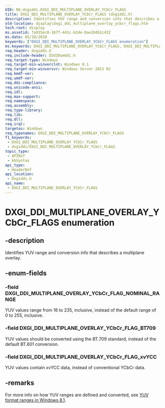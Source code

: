 ```yaml
---
UID: NE:dxgiddi.DXGI_DDI_MULTIPLANE_OVERLAY_YCbCr_FLAGS
title: DXGI_DDI_MULTIPLANE_OVERLAY_YCbCr_FLAGS (dxgiddi.h)
description: Identifies YUV range and conversion info that describes a multiplane overlay.
old-location: display\dxgi_ddi_multiplane_overlay_ycbcr_flags.htm
tech.root: display
ms.assetid: fa915ec0-167f-441c-b2de-0ae2b852c432
ms.date: 05/10/2018
keywords: ["DXGI_DDI_MULTIPLANE_OVERLAY_YCbCr_FLAGS enumeration"]
ms.keywords: DXGI_DDI_MULTIPLANE_OVERLAY_YCbCr_FLAGS, DXGI_DDI_MULTIPLANE_OVERLAY_YCbCr_FLAGS enumeration [Display Devices], DXGI_DDI_MULTIPLANE_OVERLAY_YCbCr_FLAG_BT709, DXGI_DDI_MULTIPLANE_OVERLAY_YCbCr_FLAG_NOMINAL_RANGE, DXGI_DDI_MULTIPLANE_OVERLAY_YCbCr_FLAG_xvYCC, display.dxgi_ddi_multiplane_overlay_ycbcr_flags, dxgiddi/DXGI_DDI_MULTIPLANE_OVERLAY_YCbCr_FLAGS, dxgiddi/DXGI_DDI_MULTIPLANE_OVERLAY_YCbCr_FLAG_BT709, dxgiddi/DXGI_DDI_MULTIPLANE_OVERLAY_YCbCr_FLAG_NOMINAL_RANGE, dxgiddi/DXGI_DDI_MULTIPLANE_OVERLAY_YCbCr_FLAG_xvYCC
req.header: dxgiddi.h
req.include-header: D3d10umddi.h
req.target-type: Windows
req.target-min-winverclnt: Windows 8.1
req.target-min-winversvr: Windows Server 2012 R2
req.kmdf-ver: 
req.umdf-ver: 
req.ddi-compliance: 
req.unicode-ansi: 
req.idl: 
req.max-support: 
req.namespace: 
req.assembly: 
req.type-library: 
req.lib: 
req.dll: 
req.irql: 
targetos: Windows
req.typenames: DXGI_DDI_MULTIPLANE_OVERLAY_YCbCr_FLAGS
f1_keywords:
 - DXGI_DDI_MULTIPLANE_OVERLAY_YCbCr_FLAGS
 - dxgiddi/DXGI_DDI_MULTIPLANE_OVERLAY_YCbCr_FLAGS
topic_type:
 - APIRef
 - kbSyntax
api_type:
 - HeaderDef
api_location:
 - Dxgiddi.h
api_name:
 - DXGI_DDI_MULTIPLANE_OVERLAY_YCbCr_FLAGS
---
```


# DXGI_DDI_MULTIPLANE_OVERLAY_YCbCr_FLAGS enumeration


## -description

Identifies YUV range and conversion info that describes a multiplane overlay.

## -enum-fields

### -field DXGI_DDI_MULTIPLANE_OVERLAY_YCbCr_FLAG_NOMINAL_RANGE

YUV values range from 16 to 235, inclusive, instead of the default range of 0 to 255, inclusive.

### -field DXGI_DDI_MULTIPLANE_OVERLAY_YCbCr_FLAG_BT709

YUV values should be converted using the BT.709 standard, instead of the default BT.601 conversion.

### -field DXGI_DDI_MULTIPLANE_OVERLAY_YCbCr_FLAG_xvYCC

YUV values contain xvYCC data, instead of conventional YCbCr data.

## -remarks

For more info on how YUV ranges are defined and converted, see <a href="https://docs.microsoft.com/windows-hardware/drivers/display/yuv-format-ranges">YUV format ranges in Windows 8.1</a>.

